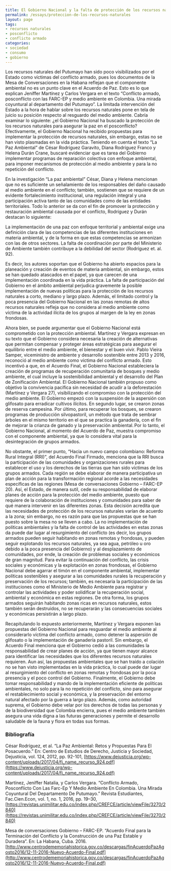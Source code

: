 ```yaml
---
title: El Gobierno Nacional y la falta de protección de los recursos naturales en el posconflicto 
permalink: /essays/proteccion-de-los-recursos-naturales
layout: page
tags: 
- recursos naturales
- posconflicto
- conflicto armado
categories:
- sociedad
- consumo
- gobierno
---
```


Los recursos naturales del Putumayo han sido poco visibilizados por el Estado como víctimas del conflicto armado, pues los documentos de la Mesa de Conversaciones en la Habana reflejan que el componente ambiental no es un punto clave en el Acuerdo de Paz. Esto es lo que explican Jeniffer Martínez y Carlos Vergara en el texto “Conflicto armado, posconflicto con las FARC-EP y medio ambiente en Colombia. Una mirada coyuntural al departamento del Putumayo”. La limitada intervención del Estado a la hora de hablar sobre los recursos naturales pone en tela de juicio su posición respecto al resguardo del medio ambiente. Cabría examinar lo siguiente: ¿el Gobierno Nacional ha buscado la protección de los recursos naturales para asegurar la paz en el posconflicto? Efectivamente, el Gobierno Nacional ha recibido propuestas para implementar la protección de recursos naturales, sin embargo, estas no se han visto plasmadas en la vida práctica. Teniendo en cuenta el texto “La Paz Ambiental” de César Rodríguez Garavito, Diana Rodríguez Franco y Helena Durán Crane, buscaré evidenciar que es tarea del Gobierno implementar programas de reparación colectiva con enfoque ambiental, para imponer mecanismos de protección al medio ambiente y para la no repetición del conflicto.  

En la investigación “La paz ambiental” César, Diana y Helena mencionan que no es suficiente un señalamiento de los responsables del daño causado al medio ambiente en el conflicto; también, sostienen que se requiere de un evidente fortalecimiento institucional, una regulación integral y una participación activa tanto de las comunidades como de las entidades territoriales. Todo lo anterior se da con el fin de promover la protección y restauración ambiental causada por el conflicto, Rodríguez y Durán destacan lo siguiente: 

La implementación de una paz con enfoque territorial y ambiental exige una definición clara de las competencias de las diferentes instituciones en materia ambiental, y de la forma en que estas competencias se armonizan con las de otros sectores. La falta de coordinación por parte del Ministerio de Ambiente también contribuye a la debilidad del sector (Rodríguez et. al. 92). 

Es decir, los autores soportan que el Gobierno ha abierto espacios para la planeación y creación de eventos de materia ambiental, sin embargo, estos se han quedado atascados en el papel, ya que carecen de una implementación coordinada en la vida práctica. La falta de participación del Gobierno en el ámbito ambiental perjudica gravemente la posible implementación de nuevas políticas para la protección de los recursos naturales a corto, mediano y largo plazo. Además, el limitado control y la poca presencia del Gobierno Nacional en las zonas remotas de altos recursos naturales refleja que no considera al medio ambiente como víctima de la actividad ilícita de los grupos al margen de la ley en zonas frondosas. 

Ahora bien, se puede argumentar que el Gobierno Nacional está comprometido con la protección ambiental. Martínez y Vergara expresan en su texto que el Gobierno considera necesaria la creación de alternativas que permitan compensar y proteger áreas estratégicas para asegurar el equilibrio entre el medio ambiente, el bienestar y el buen vivir. Pablo Vieira Samper, viceministro de ambiente y desarrollo sostenible entre 2013 y 2016, reconoció al medio ambiente como víctima del conflicto armado. Esto incentivó a que, en el Acuerdo Final, el Gobierno Nacional estableciera la creación de programas de recuperación comunitaria de bosques y medio ambiente, el cual incluye la sostenibilidad ambiental y el desarrollo del Plan de Zonificación Ambiental. El Gobierno Nacional también propuso como objetivo la convivencia pacífica sin necesidad de acudir a la deforestación (Martínez y Vergara 27), visibilizando el compromiso con la protección del medio ambiente. El Gobierno empezó con la suspensión de la aspersión con glifosato para erradicar cultivos ilícitos. En segundo lugar, se crearon zonas de reserva campesina. Por último, para recuperar los bosques, se crearon programas de producción silvopastoril, un método que trata de sembrar árboles en el mismo territorio en el que se practica la ganadería, con el fin de mejorar la crianza de ganado y la preservación ambiental. Por lo tanto, el Gobierno Nacional, al momento del Acuerdo de Paz, muestra compromiso con el componente ambiental, ya que lo considera vital para la desintegración de grupos armados.   

No obstante, el primer punto, “Hacia un nuevo campo colombiano: Reforma Rural Integral (RRI)”, del Acuerdo Final Firmado, menciona que la RRI busca la participación de las comunidades y organizaciones rurales para establecer el uso y los derechos de las tierras que han sido víctimas de los grupos armados. Cada región se debe elaborar de manera participativa un plan de acción para la transformación regional acorde a las necesidades específicas de las regiones (Mesa de conversaciones Gobierno – FARC-EP 20). Así, el Estado, de manera sutil, cede su responsabilidad de elaborar planes de acción para la protección del medio ambiente, puesto que requiere de la colaboración de instituciones y comunidades para saber de qué manera intervenir en las diferentes zonas. Esta decisión acredita que las necesidades de protección de los recursos naturales varían de acuerdo a la zona; sin embargo, no es razón para que las propuestas que se han puesto sobre la mesa no se lleven a cabo. La no implementación de políticas ambientales y la falta de control de las actividades en estas zonas da puede dar lugar al resurgimiento del conflicto (es decir, los grupos armados pueden seguir habitando en zonas remotas y frondosas, y pueden seguir explotando los recursos naturales, ya sea agua, petróleo u oro debido a la poca presencia del Gobierno) y al desplazamiento de comunidades, por ende, la creación de problemas sociales y económicos de gran magnitud. Para evitar la continuación del conflicto, las crisis sociales y económicas y la explotación en zonas frondosas, el Gobierno Nacional debe agarrar el timón en el componente ambiental, implementar políticas sostenibles y asegurar a las comunidades rurales la recuperación y preservación de los recursos; también, es necesaria la participación de las instituciones como el Ministerio de Medio Ambiente para registrar y controlar las actividades y poder solidificar la recuperación social, ambiental y económica en estas regiones. De otra forma, los grupos armados seguirán habitando zonas ricas en recursos naturales, estos también serán destruidos, no se recuperarán y las consecuencias sociales y económicas persistirán a largo plazo. 

Recapitulando lo expuesto anteriormente, Martínez y Vergara exponen las propuestas del Gobierno Nacional para resguardar el medio ambiente al considerarlo víctima del conflicto armado, como detener la aspersión de glifosato o la implementación de ganadería pastoril. Sin embargo, el Acuerdo Final menciona que el Gobierno cedió a las comunidades la responsabilidad de crear planes de acción, ya que tienen mayor alcance para identificar las necesidades que los diferentes recursos naturales requieren. Aun así, las propuestas ambientales que se han traído a colación no se han visto implementadas en la vida práctica, lo cual puede dar lugar al resurgimiento del conflicto en zonas remotas y frondosas por la poca presencia y el poco control del Gobierno. Finalmente, el Gobierno debe tomar responsabilidad y mando de la implementación eficiente de políticas ambientales, no solo para la no repetición del conflicto, sino para asegurar el restablecimiento social y económica, y la preservación del entorno natural afectado por la guerra a largo plazo. Además, como autoridad suprema, el Gobierno debe velar por los derechos de todas las personas y de la biodiversidad que Colombia encierra, pues el medio ambiente también asegura una vida digna a las futuras generaciones y permite el desarrollo saludable de la fauna y flora en todas sus formas. 

 

 

### Bibliografía 

César Rodríguez, et al. “La Paz Ambiental: Retos y Propuestas Para El Posacuerdo.” En: Centro de Estudios de Derecho, Justicia y Sociedad, Dejusticia, vol. 124, 2012, pp. 92-101, [https://www.dejusticia.org/wp-content/uploads/2017/04/fi_name_recurso_924.pdf](https://www.dejusticia.org/wp-content/uploads/2017/04/fi_name_recurso_924.pdf) 

Martínez, Jeniffer Natalia, y Carlos Vergara. “Conflicto Armado, Posconflicto Con Las Farc-Ep Y Medio Ambiente En Colombia. Una Mirada Coyuntural Del Departamento De Putumayo.” Revista Estudiantes, Fac.Cien.Econ, vol. 1, no. 1, 2016, pp. 19–30, [https://revistas.unimilitar.edu.co/index.php/CREFCE/article/viewFile/3270/2840](https://revistas.unimilitar.edu.co/index.php/CREFCE/article/viewFile/3270/2840) 

Mesa de conversaciones Gobierno – FARC-EP. “Acuerdo Final para la Terminación del Conflicto y la Construcción de una Paz Estable y Duradera”. En: La Habana, Cuba. 2016. [http://www.centrodememoriahistorica.gov.co/descargas/finAcuerdoPazAgosto2016/12-11-2016-Nuevo-Acuerdo-Final.pdf](http://www.centrodememoriahistorica.gov.co/descargas/finAcuerdoPazAgosto2016/12-11-2016-Nuevo-Acuerdo-Final.pdf) 